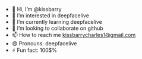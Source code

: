 - 👋 Hi, I’m @kissbarry
- 👀 I’m interested in deepfacelive
- 🌱 I’m currently learning deepfacelive
- 💞️ I’m looking to collaborate on github
- 📫 How to reach me kissbarrycharles1@gmail.com
- 😄 Pronouns: deepfacelive
- ⚡ Fun fact: 100$%

<!---
kissbarry/kissbarry is a ✨ special ✨ repository because its `README.md` (this file) appears on your GitHub profile.
You can click the Preview link to take a look at your changes.
--->
